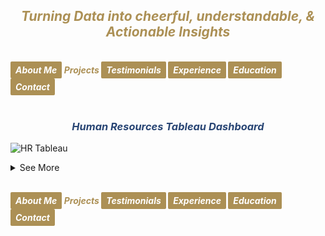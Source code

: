 ## ***<center><span style="color:#ac9055">Turning Data into cheerful, understandable, & Actionable Insights</span></center>***
<br>
<strong><em>
<a href="https://hend-a-ghafour.github.io" style="display:inline-block; padding:5px 8px; color:white; background-color:#ac9055; text-align:center; text-decoration:none; border-radius:2px;"> About Me </a>
<span style="color:#ac9055"> Projects </span>
<a href="https://hend-a-ghafour.github.io/Testimonials" style="display:inline-block; padding:5px 8px; color:white; background-color:#ac9055; text-align:center; text-decoration:none; border-radius:2px;"> Testimonials </a>
<a href="https://hend-a-ghafour.github.io/Experience" style="display:inline-block; padding:5px 8px; color:white; background-color:#ac9055; text-align:center; text-decoration:none; border-radius:2px;"> Experience </a>
<a href="https://hend-a-ghafour.github.io/Certifications" style="display:inline-block; padding:5px 8px; color:white; background-color:#ac9055; text-align:center; text-decoration:none; border-radius:2px;"> Education </a>
<a href="https://hend-a-ghafour.github.io/Contact" style="display:inline-block; padding:5px 8px; color:white; background-color:#ac9055; text-align:center; text-decoration:none; border-radius:2px;"> Contact </a>
</em></strong>
<br><br>

### ***<center><span style="color:#284574"> Human Resources Tableau Dashboard</span></center>***
![HR Tableau](https://hend-a-ghafour.github.io/Media/HR.jpg)
<details>
  <summary>See More</summary>
  
<h4> <em><span style="color:#ac9055"> Overview: </span></em></h4>
<center> Created a comprehensive Tableau dashboard to analyze employee data, gaining insights into workforce aspects, including demographics, hiring and termination trends, and salary distributions. This analysis aimed to understand employee characteristics, department-specific trends, and performance evaluations to drive data-informed decisions.</center> <br><br><br>

<h4> <em><span style="color:#ac9055"> Tools & Techniques </span></em></h4>
<center><em><strong><span style="color:#808080"> Tableau </span></strong></em> for calculations, data visualization and interactive dashboards.
<br><br><br></center>

<h4> <em><span style="color:#ac9055"> Roles & Responsibilities </span></em></h4>
  <center><strong><em><span style="color:#808080">Data Cleaning</span></em></strong></center>
    Verified data types, identified null values, and inspected unique entries, such as detecting nulls in the 'termdate' column indicating non-terminated employees.<br>
  <center><strong><em><span style="color:#808080">Visualization</span></em></strong></center>
    Selected the most appropriate charts for effective data presentation and created a comprehensive employee information table.
<img src="https://hend-a-ghafour.github.io/Media/HR-Emp-Details.jpg" alt="HR Employee Details" width="500" height="300" style="border-radius: 10px;"><br><br>
  <center><strong><em><span style="color:#808080">Analysis</span></em></strong>  </center>
    Conducted statistical analysis to identify trends in hiring, terminations, and salary distributions.<br><br><br>
  
<h4> <em><span style="color:#ac9055"> Challenges Faced </span></em></h4>
  <li><strong><em><span style="color:#808080">Data Gaps:</span></em></strong></li> 
   <center> Identified missing values in critical fields, requiring strategies for accurate interpretation.</center><br><br>
  <li><strong><em><span style="color:#808080">Complex Relationships:</span></em></strong></li> 
    <center>Analyzed complex relationships between hiring, terminations, and department-level trends.</center><br><br>
  <li><strong><em><span style="color:#808080">Data Standardization:</span></em></strong></li> 
    <center>Needed to verify data consistency across branches and departments for accurate insights.</center><br><br><br>
  
<h4> <em><span style="color:#ac9055"> Achievements </span></em></h4>
  <li><strong><em><span style="color:#808080">Employee Analysis:</span></em></strong></li> 
    Total employee count reached 8,950 (7,984 active, 966 terminated).<br><br>
  <li><strong><em><span style="color:#808080">Hiring Trends:</span></em></strong></li> 
    Noted peak hiring in 2017 with 1,560 new employees, while 2021 experienced the lowest hiring rate with 382 hires.<br><br>
  <li><strong><em><span style="color:#808080">Termination Analysis:</span></em></strong></li> 
    Found that 2023 had the highest terminations, with 174 employees (18% of total terminations), predominantly in the Operations department.<br><br>
  <li><strong><em><span style="color:#808080">Departmental Insights:</span></em></strong></li> 
    Operations had the highest activity, with 30% of both active and terminated employees, suggesting high turnover.<br><br>
  <li><strong><em><span style="color:#808080">Geographical Distribution:</span></em></strong></li> 
    70% of employees were based at HQ in New York, which also had a higher termination rate.<br><br>
  <li><strong><em><span style="color:#808080">Gender Analysis:</span></em></strong></li> 
    Gender distribution was slightly male-dominated (54%), with a balanced termination rate (11% each for males and females).<br><br>
  <li><strong><em><span style="color:#808080">Educational Trends</span></em></strong></li> 
    Identified that bachelor’s degree holders formed the largest employee group (61%) with noticeable termination disparities among educational levels.<br><br><br>
  
<h4> <em><span style="color:#ac9055"> Insights </span></em></h4>
  <li><strong><em><span style="color:#808080">Hiring & Termination Trends:</span></em></strong></li> 
    The Operations department’s turnover was high, and New York HQ showed the highest activity, with a considerable termination rate.<br><br>
  <li><strong><em><span style="color:#808080">Gender & Education Dynamics:</span></em></strong></li> 
    Gender imbalances were observed in specific educational categories, with a higher termination rate among female high school graduates and male PhD holders.<br><br>
  <li><strong><em><span style="color:#808080">Performance Ratings:</span></em></strong></li> 
    Educational level affected performance ratings, with high school graduates more often rated "Needs Improvement," while PhD holders frequently achieved "Excellent" ratings.<br><br>
  <li><strong><em><span style="color:#808080">Salary Disparities:</span></em></strong></li> 
    Significant gender-based salary disparities were observed, particularly among bachelor’s and PhD holders.<br><br><br>
  
<h4> <em><span style="color:#ac9055"> Future Application </span></em></h4>
  <li><strong><em><span style="color:#808080">Workforce Planning:</span></em></strong></li> 
    Explore hiring and termination trends to optimize staffing and reduce turnover in high-activity departments like Operations.<br><br>
  <li><strong><em><span style="color:#808080">Turnover Analysis:</span></em></strong></li> 
    Conduct a deeper analysis of the reasons behind turnover patterns, especially in specific positions and departments.<br><br>
  <li><strong><em><span style="color:#808080">Gender & Education Balance:</span></em></strong></li> 
    Investigate gender disparities in salary and termination rates to promote equity.<br><br>
  <li><strong><em><span style="color:#808080">Performance-Based Retention:</span></em></strong></li> 
    Reevaluate performance rating criteria and termination practices to ensure fair and consistent employee assessments.<br><br>
  <li><strong><em><span style="color:#808080">Compensation Strategy:</span></em></strong></li> 
    Research if salary differences are consistent over time and explore whether performance and experience are accurately reflected in the company’s pay structure.

</details>




<br>
    
<strong><em>
<a href="https://hend-a-ghafour.github.io" style="display:inline-block; padding:5px 8px; color:white; background-color:#ac9055; text-align:center; text-decoration:none; border-radius:2px;"> About Me </a>
<span style="color:#ac9055"> Projects </span>
<a href="https://hend-a-ghafour.github.io/Testimonials" style="display:inline-block; padding:5px 8px; color:white; background-color:#ac9055; text-align:center; text-decoration:none; border-radius:2px;"> Testimonials </a>
<a href="https://hend-a-ghafour.github.io/Experience" style="display:inline-block; padding:5px 8px; color:white; background-color:#ac9055; text-align:center; text-decoration:none; border-radius:2px;"> Experience </a>
<a href="https://hend-a-ghafour.github.io/Certifications" style="display:inline-block; padding:5px 8px; color:white; background-color:#ac9055; text-align:center; text-decoration:none; border-radius:2px;"> Education </a>
<a href="https://hend-a-ghafour.github.io/Contact" style="display:inline-block; padding:5px 8px; color:white; background-color:#ac9055; text-align:center; text-decoration:none; border-radius:2px;"> Contact </a>
</em></strong>
